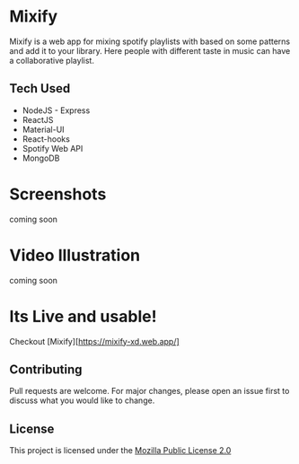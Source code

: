 # Mixify

Mixify is a web app for mixing spotify playlists with based on some patterns and add it to your library. Here people with different taste in music can have a collaborative playlist.

## Tech Used

- NodeJS - Express
- ReactJS
- Material-UI
- React-hooks
- Spotify Web API
- MongoDB

# Screenshots

coming soon

# Video Illustration

coming soon

# Its Live and usable!

Checkout [Mixify][https://mixify-xd.web.app/]

## Contributing

Pull requests are welcome. For major changes, please open an issue first to discuss what you would like to change.

## License

This project is licensed under the [Mozilla Public License 2.0](https://choosealicense.com/licenses/mpl-2.0/)
